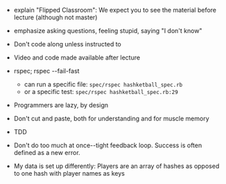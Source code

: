 - explain "Flipped Classroom":  We expect you to see the material before lecture (although not master)

- emphasize asking questions, feeling stupid, saying "I don't know"

- Don't code along unless instructed to

- Video and code made available after lecture

- rspec; rspec --fail-fast
    - can run a specific file: `spec/rspec hashketball_spec.rb`
    - or a specific test: `spec/rspec hashketball_spec.rb:29`

- Programmers are lazy, by design

- Don't cut and paste, both for understanding and for muscle memory

- TDD

- Don't do too much at once--tight feedback loop.  Success is often defined as a new error.

- My data is set up differently:  Players are an array of hashes as opposed to one hash with player names as keys

